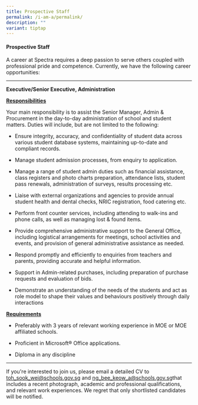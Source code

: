 ```yaml
---
title: Prospective Staff
permalink: /i-am-a/permalink/
description: ""
variant: tiptap
---
```

<h4><strong>Prospective Staff</strong></h4>
<p>A career at Spectra requires a deep passion to serve others coupled with
professional pride and competence. Currently, we have the following career
opportunities: &nbsp; &nbsp;</p>
<hr>
<p></p>
<p><strong>Executive/Senior Executive, Administration</strong>
</p>
<p><strong><u>Responsibilities</u></strong>
</p>
<p>Your main responsibility is to assist the Senior Manager, Admin &amp;
Procurement in the day-to-day administration of school and student matters.
Duties will include, but are not limited to the following:</p>
<ul data-tight="true" class="tight">
<li>
<p>Ensure integrity, accuracy, and confidentiality of student data across
various student database systems, maintaining up-to-date and compliant
records.</p>
</li>
<li>
<p>Manage student admission processes, from enquiry to application.</p>
</li>
<li>
<p>Manage a range of student admin duties such as financial assistance, class
registers and photo charts preparation, attendance lists, student pass
renewals, administration of surveys, results processing etc.</p>
</li>
<li>
<p>Liaise with external organizations and agencies to provide annual student
health and dental checks, NRIC registration, food catering etc.</p>
</li>
<li>
<p>Perform front counter services, including attending to walk-ins and phone
calls, as well as managing lost &amp; found items.</p>
</li>
<li>
<p>Provide comprehensive administrative support to the General Office, including
logistical arrangements for meetings, school activities and events, and
provision of general administrative assistance as needed.</p>
</li>
<li>
<p>Respond promptly and efficiently to enquiries from teachers and parents,
providing accurate and helpful information.</p>
</li>
<li>
<p>Support in Admin-related purchases, including preparation of purchase
requests and evaluation of bids.</p>
</li>
<li>
<p>Demonstrate an understanding of the needs of the students and act as role
model to shape their values and behaviours positively through daily interactions</p>
</li>
</ul>
<p><strong><u>Requirements</u></strong>
</p>
<ul data-tight="true" class="tight">
<li>
<p>Preferably with 3 years of relevant working experience in MOE or MOE affiliated
schools.</p>
</li>
<li>
<p>Proficient in Microsoft® Office applications.</p>
</li>
<li>
<p>Diploma in any discipline</p>
<p></p>
</li>
</ul>
<hr>
<p></p>
<p>If you're interested to join us, please email a detailed CV to <a href="mailto:toh_sook_wei@schools.gov.sg" rel="noopener noreferrer nofollow" target="_blank">toh_sook_wei@schools.gov.sg</a> and
<a href="mailto:ng_bee_keow_a@schools.gov.sg" rel="noopener noreferrer nofollow" target="_blank">ng_bee_keow_a@schools.gov.sg</a>that includes a recent photograph, academic
and professional qualifications, and relevant work experiences. We regret
that only shortlisted candidates will be notified.</p>